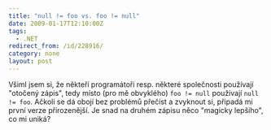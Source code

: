 ```yaml
---
title: "null != foo vs. foo != null"
date: 2009-01-17T12:10:00Z
tags:
  - .NET
redirect_from: /id/228916/
category: none
layout: post
---
```

Všiml jsem si, že někteří programátoři resp. některé společnosti používají "otočený zápis", tedy místo (pro mě obvyklého) `foo != null` používají `null != foo`. Ačkoli se dá obojí bez problémů přečíst a zvyknout si, připadá mi první verze přirozenější. Je snad na druhém zápisu něco "magicky lepšího", co mi uniká?
